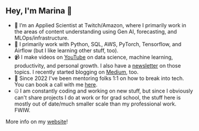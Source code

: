 ## Hey, I'm Marina 👋

- 🔬 I’m an Applied Scientist at Twitch/Amazon, where I primarily work in the areas of content understanding using Gen AI, forecasting, and MLOps/infrastructure.
- 🐍 I primarily work with Python, SQL, AWS, PyTorch, Tensorflow, and Airflow (but I like learning other stuff, too).
- 📹 I make videos on [YouTube](https://www.youtube.com/@Gratitude.Driven) on data science, machine learning, productivity, and personal growth. I also have a [newsletter](https://www.gratitudedriven.com/subscribe) on those topics. I recently started blogging on [Medium](https://medium.com/@gratitudedriven), too.
- 💬 Since 2022 I've been mentoring folks 1:1 on how to break into tech. You can book a call with me [here](https://topmate.io/marina_wyss).
- 🤐 I am constantly coding and working on new stuff, but since I obviously can't share projects I do at work or for grad school, the stuff here is mostly out of date/much smaller scale than my professional work. FWIW.

More info on my [website](https://www.gratitudedriven.com/)!
